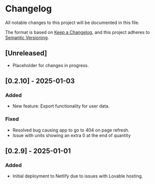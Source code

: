 # Changelog

All notable changes to this project will be documented in this file.

The format is based on [Keep a Changelog](https://keepachangelog.com/), and this project adheres to [Semantic Versioning](https://semver.org/).

## [Unreleased]
- Placeholder for changes in progress.

## [0.2.10] - 2025-01-03
### Added
- New feature: Export functionality for user data.

### Fixed
- Resolved bug causing app to go to 404 on page refresh.
- Issue with units showing an extra 0 at the end of quantity

## [0.2.9] - 2025-01-01
### Added
- Initial deployment to Netlify due to issues with Lovable hosting.
